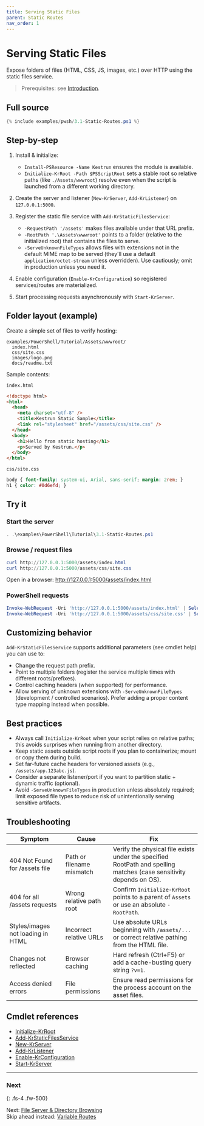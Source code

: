 ```yaml
---
title: Serving Static Files
parent: Static Routes
nav_order: 1
---
```


# Serving Static Files

Expose folders of files (HTML, CSS, JS, images, etc.) over HTTP using the static files service.

> Prerequisites: see [Introduction][Introduction].

## Full source

```powershell
{% include examples/pwsh/3.1-Static-Routes.ps1 %}
```

## Step-by-step

1. Install & initialize:
   - `Install-PSResource -Name Kestrun` ensures the module is available.
   - `Initialize-KrRoot -Path $PSScriptRoot` sets a stable root so relative paths (like `./Assets/wwwroot`)
     resolve even when the script is launched from a different working directory.
2. Create the server and listener (`New-KrServer`, `Add-KrListener`) on `127.0.0.1:5000`.
3. Register the static file service with `Add-KrStaticFilesService`:

   - `-RequestPath '/assets'` makes files available under that URL prefix.
   - `-RootPath '.\Assets\wwwroot'` points to a folder (relative to the initialized root) that contains the
     files to serve.
   - `-ServeUnknownFileTypes` allows files with extensions not in the default MIME map to be served (they'll
     use a default `application/octet-stream` unless overridden). Use cautiously; omit in production unless
     you need it.

4. Enable configuration (`Enable-KrConfiguration`) so registered services/routes are materialized.
5. Start processing requests asynchronously with `Start-KrServer`.

## Folder layout (example)

Create a simple set of files to verify hosting:

```text
examples/PowerShell/Tutorial/Assets/wwwroot/
  index.html
  css/site.css
  images/logo.png
  docs/readme.txt
```

Sample contents:

`index.html`

```html
<!doctype html>
<html>
  <head>
    <meta charset="utf-8" />
    <title>Kestrun Static Sample</title>
    <link rel="stylesheet" href="/assets/css/site.css" />
  </head>
  <body>
    <h1>Hello from static hosting</h1>
    <p>Served by Kestrun.</p>
  </body>
</html>
```

`css/site.css`

```css
body { font-family: system-ui, Arial, sans-serif; margin: 2rem; }
h1 { color: #0d6efd; }
```

## Try it

### Start the server

```powershell
. .\examples\PowerShell\Tutorial\3.1-Static-Routes.ps1
```

### Browse / request files

```powershell
curl http://127.0.0.1:5000/assets/index.html
curl http://127.0.0.1:5000/assets/css/site.css
```

Open in a browser: <http://127.0.0.1:5000/assets/index.html>

### PowerShell requests

```powershell
Invoke-WebRequest -Uri 'http://127.0.0.1:5000/assets/index.html' | Select-Object -ExpandProperty Content
Invoke-WebRequest -Uri 'http://127.0.0.1:5000/assets/css/site.css' | Select-Object -ExpandProperty Content
```

## Customizing behavior

`Add-KrStaticFilesService` supports additional parameters (see cmdlet help) you can use to:

- Change the request path prefix.
- Point to multiple folders (register the service multiple times with different roots/prefixes).
- Control caching headers (when supported) for performance.
- Allow serving of unknown extensions with `-ServeUnknownFileTypes` (development / controlled scenarios).
  Prefer adding a proper content type mapping instead when possible.

## Best practices

- Always call `Initialize-KrRoot` when your script relies on relative paths; this avoids surprises when running from another directory.
- Keep static assets outside script roots if you plan to containerize; mount or copy them during build.
- Set far-future cache headers for versioned assets (e.g., `/assets/app.123abc.js`).
- Consider a separate listener/port if you want to partition static + dynamic traffic (optional).
- Avoid `-ServeUnknownFileTypes` in production unless absolutely required; limit exposed file types to reduce
  risk of unintentionally serving sensitive artifacts.

## Troubleshooting

| Symptom                           | Cause                     | Fix                                                                                                                 |
|-----------------------------------|---------------------------|---------------------------------------------------------------------------------------------------------------------|
| 404 Not Found for /assets file    | Path or filename mismatch | Verify the physical file exists under the specified RootPath and spelling matches (case sensitivity depends on OS). |
| 404 for all /assets requests      | Wrong relative path root  | Confirm `Initialize-KrRoot` points to a parent of `Assets` or use an absolute `-RootPath`.                          |
| Styles/images not loading in HTML | Incorrect relative URLs   | Use absolute URLs beginning with `/assets/...` or correct relative pathing from the HTML file.                      |
| Changes not reflected             | Browser caching           | Hard refresh (Ctrl+F5) or add a cache-busting query string `?v=1`.                                                  |
| Access denied errors              | File permissions          | Ensure read permissions for the process account on the asset files.                                                 |

## Cmdlet references

- [Initialize-KrRoot][Initialize-KrRoot]
- [Add-KrStaticFilesService][Add-KrStaticFilesService]
- [New-KrServer][New-KrServer]
- [Add-KrListener][Add-KrListener]
- [Enable-KrConfiguration][Enable-KrConfiguration]
- [Start-KrServer][Start-KrServer]

---

### Next

{: .fs-4 .fw-500}

Next: [File Server & Directory Browsing](./2.File-Server)  
Skip ahead instead: [Variable Routes](../4.variable/index)

[Initialize-KrRoot]: /docs/pwsh/cmdlets/Initialize-KrRoot
[Add-KrStaticFilesService]: /docs/pwsh/cmdlets/Add-KrStaticFilesService
[New-KrServer]: /docs/pwsh/cmdlets/New-KrServer
[Add-KrListener]: /docs/pwsh/cmdlets/Add-KrListener
[Enable-KrConfiguration]: /docs/pwsh/cmdlets/Enable-KrConfiguration
[Start-KrServer]: /docs/pwsh/cmdlets/Start-KrServer
[Introduction]: ../1.introduction/index#prerequisites
